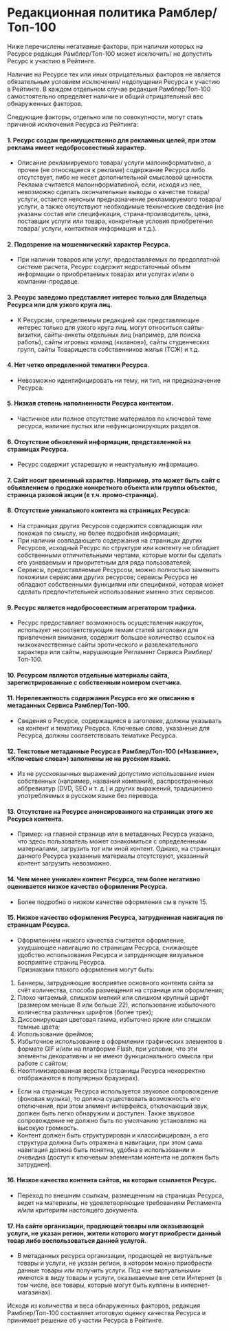 # Редакционная политика Рамблер/Топ-100

Ниже перечислены негативные факторы, при наличии которых на Ресурсе редакция Рамблер/Топ-100 может исключить/ не допустить Ресурс к участию в Рейтинге.

Наличие на Ресурсе тех или иных отрицательных факторов не является обязательным условием исключения/ недопущения Ресурса к участию в Рейтинге. В каждом отдельном случае редакция Рамблер/Топ-100 самостоятельно определяет наличие и общий отрицательный вес обнаруженных факторов.

Следующие факторы, отдельно или по совокупности, могут стать причиной исключения Ресурса из Рейтинга:

#### 1. Ресурс создан преимущественно для рекламных целей, при этом реклама имеет недобросовестный характер.&#x20;

* Описание рекламируемого товара/ услуги малоинформативно, а прочее (не относящееся к рекламе) содержание Ресурса либо отсутствует, либо не несет дополнительной смысловой ценности. Реклама считается малоинформативной, если, исходя из нее, невозможно сделать окончательные выводы о качестве товара/ услуги, остается неясным предназначение рекламируемого товара/ услуги, а также отсутствуют необходимые технические сведения (не указаны состав или спецификация, страна-производитель, цена, поставщик услуги или товара, конкретные условия приобретения товара/ услуги, контактная информация и т.д.).

#### 2. Подозрение на мошеннический характер Ресурса.

* При наличии товаров или услуг, предоставляемых по предоплатной системе расчета, Ресурс содержит недостаточный объем информации о приобретаемых товарах или услугах и/или о компании-продавце.

#### 3. Ресурс заведомо представляет интерес только для Владельца Ресурса или для узкого круга лиц.

* К Ресурсам, определяемым редакцией как представляющие интерес только для узкого круга лиц, могут относиться сайты-визитки, сайты-анкеты отдельных лиц (например, для поиска работы), сайты игровых команд («кланов»), сайты студенческих групп, сайты Товариществ собственников жилья (ТСЖ) и т.д.

#### 4. Нет четко определенной тематики Ресурса.&#x20;

* Невозможно идентифицировать ни тему, ни тип, ни предназначение Ресурса.

#### 5. Низкая степень наполненности Ресурса контентом.&#x20;

* Частичное или полное отсутствие материалов по ключевой теме ресурса, наличие пустых или нефункционирующих разделов.

#### 6. Отсутствие обновлений информации, представленной на страницах Ресурса.&#x20;

* Ресурс содержит устаревшую и неактуальную информацию.

#### 7. Сайт носит временный характер. Например, это может быть сайт с объявлением о продаже конкретного объекта или группы объектов, страница разовой акции (в т.ч. промо-страница).

#### 8. Отсутствие уникального контента на страницах Ресурса:&#x20;

* На страницах других Ресурсов содержится совпадающая или похожая по смыслу, но более подробная информация;
* При наличии совпадающего содержания на страницах других Ресурсов, исходный Ресурс по структуре или контенту не обладает собственными отличительными чертами, которые могли бы сделать его узнаваемым и приоритетным для ряда пользователей;
* Сервисы, предоставляемые Ресурсом, можно полностью заменить похожими сервисами других ресурсов; сервисы Ресурса не обладают собственными функциями или спецификой, которая может сделать предпочтительней использование именно этих сервисов.

#### 9. Ресурс является недобросовестным агрегатором трафика.&#x20;

* Ресурс предоставляет возможность осуществления накруток, использует несоответствующие темам статей заголовки для привлечения внимания, содержит большое количество ссылок на низкокачественные сайты эротического и развлекательного характера или сайты, нарушающие Регламент Сервиса Рамблер/Топ-100.

#### 10. Ресурсом являются отдельные материалы сайта, зарегистрированные с собственным номером счетчика.

#### 11. Нерелевантность содержания Ресурса его же описанию в метаданных Сервиса Рамблер/Топ-100.

* Сведения о Ресурсе, содержащиеся в заголовке, должны указывать на контент и тематику Ресурса. Ключевые слова, указанные для Ресурса, должны соответствовать тематике Ресурса.

#### 12. Текстовые метаданные Ресурса в Рамблер/Топ-100 («Название», «Ключевые слова») заполнены не на русском языке.

* Из не русскоязычных выражений допустимо использование имен собственных (например, названий компаний), распространенных аббревиатур (DVD, SEO и т. д.) и других выражений, традиционно употребляемых в русском языке без перевода.

#### 13. Отсутствие на Ресурсе анонсированного на страницах этого же Ресурса контента.&#x20;

* Пример: на главной странице или в метаданных Ресурса указано, что здесь пользователь может ознакомиться с определенными материалами, загрузить тот или иной контент. Однако, на страницах данного Ресурса указанные материалы отсутствуют, указанный контент загрузить невозможно.

#### 14. Чем менее уникален контент Ресурса, тем более негативно оценивается низкое качество оформления Ресурса.

* Более подробно о низком качестве оформления см в пункте 15.

#### 15. Низкое качество оформления Ресурса, затрудненная навигация по страницам Ресурса.&#x20;

* Оформлением низкого качества считается оформление, ухудшающее навигацию по страницам Ресурса, снижающее удобство использования Ресурса и затрудняющее визуальное восприятие страниц Ресурса.\
  Признаками плохого оформления могут быть:

1. Баннеры, затрудняющие восприятие основного контента сайта за счёт количества, способа размещения на странице или оформления;
2. Плохо читаемый, слишком мелкий или слишком крупный шрифт (размером меньше 8 или больше 22), использование избыточного количества различных шрифтов (более трех);
3. Диссонирующая цветовая гамма, избыточно яркие или слишком темные цвета;
4. Использование фреймов;
5. Избыточное использование в оформлении графических элементов в формате GIF и/или на платформе Flash, при условии, что эти элементы декоративны и не имеют функционального смысла при работе с сайтом;
6. Неоптимизированная верстка (страницы Ресурса некорректно отображаются в популярных браузерах).

* Если на страницах Ресурса используется звуковое сопровождение (фоновая музыка), то должна существовать возможность его отключения, при этом элемент интерфейса, отключающий звук, должен быть легко обнаружим и доступен. Также звуковое сопровождение не должно быть по умолчанию установлено на высокую громкость.
* Контент должен быть структурирован и классифицирован, а его структура должна быть отражена в навигации, при этом сама навигация должна быть понятна, удобна в использовании и очевидна (доступ к ключевым элементам контента не должен быть затруднен).

#### 16. Низкое качество контента сайтов, на которые ссылается Ресурс.&#x20;

* Переход по внешним ссылкам, размещенным на страницах Ресурса, ведет на материалы, не удовлетворяющие требованиям Регламента и/или критериям настоящего документа.

#### 17. На сайте организации, продающей товары или оказывающей услуги, не указан регион, жители которого могут приобрести данный товар либо воспользоваться данной услугой.

* В метаданных ресурса организации, продающей не виртуальные товары и услуги, не указан регион, в котором можно приобрести данные товары или получить услуги. Под «не виртуальными» имеются в виду товары и услуги, оказываемые вне сети Интернет (в том числе, все товары, которые могут быть куплены в интернет-магазинах).

Исходя из количества и веса обнаруженных факторов, редакция Рамблер/Топ-100 составляет итоговую оценку качества Ресурса и принимает решение об участии Ресурса в Рейтинге.
